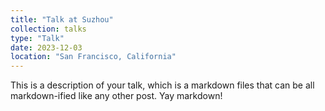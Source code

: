 ```yaml
---
title: "Talk at Suzhou"
collection: talks
type: "Talk"
date: 2023-12-03
location: "San Francisco, California"
---
```


This is a description of your talk, which is a markdown files that can be all markdown-ified like any other post. Yay markdown!
